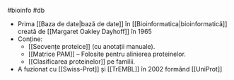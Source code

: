 #bioinfo #db
- Prima [[Baza de date|bază de date]] în [[Bioinformatica|bioinformatică]] creată de [[Margaret Oakley Dayhoff]] în 1965
- Conține:
	- [[Secvențe proteice]] (cu anotații manuale).
	- [[Matrice PAM]] – Folosite pentru alinierea proteinelor.
	- [[Clasificarea proteinelor]] pe familii.
- A fuzionat cu [[Swiss-Prot]] și [[TrEMBL]] în 2002 formând [[UniProt]]